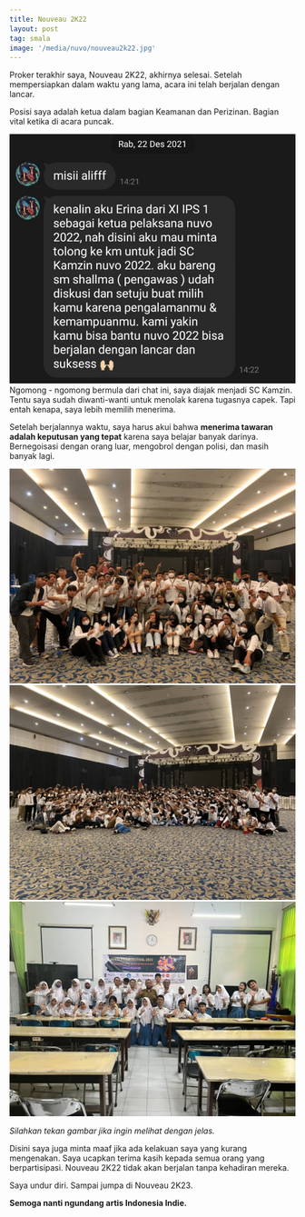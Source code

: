 ```yaml
---
title: Nouveau 2K22
layout: post
tag: smala
image: '/media/nuvo/nouveau2k22.jpg'
---
```

Proker terakhir saya, Nouveau 2K22, akhirnya selesai. Setelah mempersiapkan dalam waktu yang lama, acara ini telah berjalan dengan lancar. 

Posisi saya adalah ketua dalam bagian Keamanan dan Perizinan. Bagian vital ketika di acara puncak.

<img class="right avatar" src="/media/nuvo/chat.jpg">
Ngomong - ngomong bermula dari chat ini, saya diajak menjadi SC Kamzin. Tentu saya sudah diwanti-wanti untuk menolak karena tugasnya capek. Tapi entah kenapa, saya lebih memilih menerima. 

Setelah berjalannya waktu, saya harus akui bahwa **menerima tawaran adalah keputusan yang tepat** karena saya belajar banyak darinya. Bernegoisasi dengan orang luar, mengobrol dengan polisi, dan masih banyak lagi.

<div class="grid-container">
<div class="grid-item">
	<a href="/media/nuvo/kamzin.jpg">
	<img src="/media/nuvo/kamzin.jpg">
	</a>
	</div>
<div class="grid-item">
	<a href="/media/nuvo/nuvo.jpg">
	<img src="/media/nuvo/nuvo.jpg">
	</a>
	</div>
<div class="grid-item">
	<a href="/media/nuvo/eval.jpg">
	<img src="/media/nuvo/eval.jpg">
	</a>
</div>
</div>

_Silahkan tekan gambar jika ingin melihat dengan jelas._

Disini saya juga minta maaf jika ada kelakuan saya yang kurang mengenakan. Saya ucapkan terima kasih kepada semua orang yang berpartisipasi. Nouveau 2K22 tidak akan berjalan tanpa kehadiran mereka.

Saya undur diri. Sampai jumpa di Nouveau 2K23. 

**Semoga nanti ngundang artis Indonesia Indie.**

